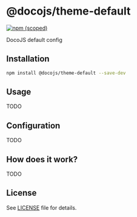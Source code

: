 # @docojs/theme-default

[![npm (scoped)](https://img.shields.io/npm/v/@docojs/theme-default.svg)](https://npmjs.com/package/@docojs/theme-default)

DocoJS default config

## Installation

```bash
npm install @docojs/theme-default --save-dev
```

## Usage

TODO

## Configuration

TODO

## How does it work?

TODO

## License

See [LICENSE](./LICENSE) file for details.
